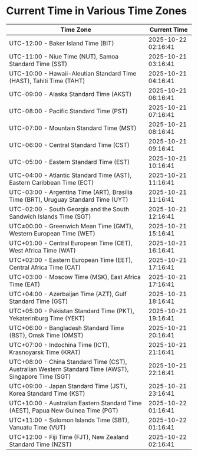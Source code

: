 # Current Time in Various Time Zones

| Time Zone | Current Time |
|-----------|--------------|
| UTC-12:00 - Baker Island Time (BIT) | 2025-10-22 02:16:41 |
| UTC-11:00 - Niue Time (NUT), Samoa Standard Time (SST) | 2025-10-21 03:16:41 |
| UTC-10:00 - Hawaii-Aleutian Standard Time (HAST), Tahiti Time (TAHT) | 2025-10-21 04:16:41 |
| UTC-09:00 - Alaska Standard Time (AKST) | 2025-10-21 06:16:41 |
| UTC-08:00 - Pacific Standard Time (PST) | 2025-10-21 07:16:41 |
| UTC-07:00 - Mountain Standard Time (MST) | 2025-10-21 08:16:41 |
| UTC-06:00 - Central Standard Time (CST) | 2025-10-21 09:16:41 |
| UTC-05:00 - Eastern Standard Time (EST) | 2025-10-21 10:16:41 |
| UTC-04:00 - Atlantic Standard Time (AST), Eastern Caribbean Time (ECT) | 2025-10-21 11:16:41 |
| UTC-03:00 - Argentina Time (ART), Brasília Time (BRT), Uruguay Standard Time (UYT) | 2025-10-21 11:16:41 |
| UTC-02:00 - South Georgia and the South Sandwich Islands Time (SGT) | 2025-10-21 12:16:41 |
| UTC±00:00 - Greenwich Mean Time (GMT), Western European Time (WET) | 2025-10-21 15:16:41 |
| UTC+01:00 - Central European Time (CET), West Africa Time (WAT) | 2025-10-21 16:16:41 |
| UTC+02:00 - Eastern European Time (EET), Central Africa Time (CAT) | 2025-10-21 17:16:41 |
| UTC+03:00 - Moscow Time (MSK), East Africa Time (EAT) | 2025-10-21 17:16:41 |
| UTC+04:00 - Azerbaijan Time (AZT), Gulf Standard Time (GST) | 2025-10-21 18:16:41 |
| UTC+05:00 - Pakistan Standard Time (PKT), Yekaterinburg Time (YEKT) | 2025-10-21 19:16:41 |
| UTC+06:00 - Bangladesh Standard Time (BST), Omsk Time (OMST) | 2025-10-21 20:16:41 |
| UTC+07:00 - Indochina Time (ICT), Krasnoyarsk Time (KRAT) | 2025-10-21 21:16:41 |
| UTC+08:00 - China Standard Time (CST), Australian Western Standard Time (AWST), Singapore Time (SGT) | 2025-10-21 22:16:41 |
| UTC+09:00 - Japan Standard Time (JST), Korea Standard Time (KST) | 2025-10-21 23:16:41 |
| UTC+10:00 - Australian Eastern Standard Time (AEST), Papua New Guinea Time (PGT) | 2025-10-22 01:16:41 |
| UTC+11:00 - Solomon Islands Time (SBT), Vanuatu Time (VUT) | 2025-10-22 01:16:41 |
| UTC+12:00 - Fiji Time (FJT), New Zealand Standard Time (NZST) | 2025-10-22 02:16:41 |
